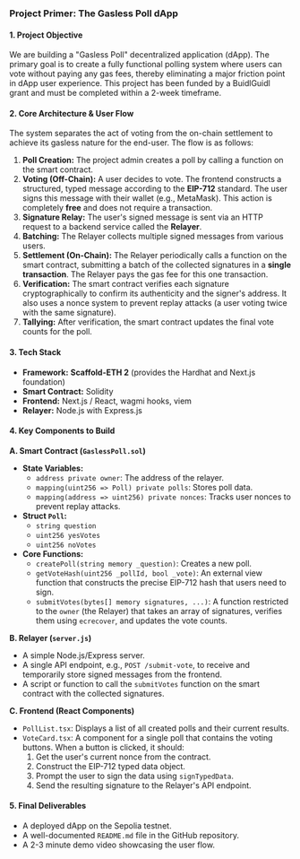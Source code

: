 ### **Project Primer: The Gasless Poll dApp**

#### **1. Project Objective**

We are building a "Gasless Poll" decentralized application (dApp). The primary goal is to create a fully functional polling system where users can vote without paying any gas fees, thereby eliminating a major friction point in dApp user experience. This project has been funded by a BuidlGuidl grant and must be completed within a 2-week timeframe.

#### **2. Core Architecture & User Flow**

The system separates the act of voting from the on-chain settlement to achieve its gasless nature for the end-user. The flow is as follows:

1.  **Poll Creation:** The project admin creates a poll by calling a function on the smart contract.
2.  **Voting (Off-Chain):** A user decides to vote. The frontend constructs a structured, typed message according to the **EIP-712** standard. The user signs this message with their wallet (e.g., MetaMask). This action is completely **free** and does not require a transaction.
3.  **Signature Relay:** The user's signed message is sent via an HTTP request to a backend service called the **Relayer**.
4.  **Batching:** The Relayer collects multiple signed messages from various users.
5.  **Settlement (On-Chain):** The Relayer periodically calls a function on the smart contract, submitting a batch of the collected signatures in a **single transaction**. The Relayer pays the gas fee for this one transaction.
6.  **Verification:** The smart contract verifies each signature cryptographically to confirm its authenticity and the signer's address. It also uses a nonce system to prevent replay attacks (a user voting twice with the same signature).
7.  **Tallying:** After verification, the smart contract updates the final vote counts for the poll.

#### **3. Tech Stack**

* **Framework:** **Scaffold-ETH 2** (provides the Hardhat and Next.js foundation)
* **Smart Contract:** Solidity
* **Frontend:** Next.js / React, wagmi hooks, viem
* **Relayer:** Node.js with Express.js

#### **4. Key Components to Build**

**A. Smart Contract (`GaslessPoll.sol`)**
* **State Variables:**
    * `address private owner`: The address of the relayer.
    * `mapping(uint256 => Poll) private polls`: Stores poll data.
    * `mapping(address => uint256) private nonces`: Tracks user nonces to prevent replay attacks.
* **Struct `Poll`:**
    * `string question`
    * `uint256 yesVotes`
    * `uint256 noVotes`
* **Core Functions:**
    * `createPoll(string memory _question)`: Creates a new poll.
    * `getVoteHash(uint256 _pollId, bool _vote)`: An external view function that constructs the precise EIP-712 hash that users need to sign.
    * `submitVotes(bytes[] memory signatures, ...)`: A function restricted to the `owner` (the Relayer) that takes an array of signatures, verifies them using `ecrecover`, and updates the vote counts.

**B. Relayer (`server.js`)**
* A simple Node.js/Express server.
* A single API endpoint, e.g., `POST /submit-vote`, to receive and temporarily store signed messages from the frontend.
* A script or function to call the `submitVotes` function on the smart contract with the collected signatures.

**C. Frontend (React Components)**
* `PollList.tsx`: Displays a list of all created polls and their current results.
* `VoteCard.tsx`: A component for a single poll that contains the voting buttons. When a button is clicked, it should:
    1.  Get the user's current nonce from the contract.
    2.  Construct the EIP-712 typed data object.
    3.  Prompt the user to sign the data using `signTypedData`.
    4.  Send the resulting signature to the Relayer's API endpoint.

#### **5. Final Deliverables**

* A deployed dApp on the Sepolia testnet.
* A well-documented `README.md` file in the GitHub repository.
* A 2-3 minute demo video showcasing the user flow.